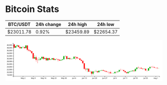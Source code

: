 # Bitcoin Stats

BTC/USDT|24h change|24h high|24h low|
|---|---|---|---|
|$23011.78|0.92%|$23459.89|$22654.37|

<img src="./chart.svg">
